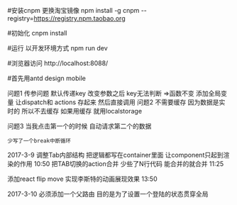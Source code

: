 #安装cnpm 更换淘宝镜像
npm install -g cnpm --registry=https://registry.npm.taobao.org

#初始化
cnpm install

#运行 以开发环境方式
npm run dev

#浏览器访问
http://localhost:8088/

#首先用antd design mobile

问题1  传参问题 默认传递key 改变参数之后 key无法判断  =>函数不变 添加全局变量  让dispatch和 actions 存起来 然后直接调用
问题2   不需要缓存 因为数据是实时的  所以不去缓存 如果用缓存 就用localstorage

问题3  当我点击第一个的时候  自动请求第二个的数据  
```
少写了一个break中断循环
```

2017-3-9
调整Tab内部结构 把逻辑都写在container里面 让component只起到渲染的作用  10:50
把TAB切换的action合并  少些了N行代码  能合并的就合并  11:25


添加react flip move 实现李斯特的动画展现效果 13:50

2017-3-10
必须添加一个父路由 目的是为了设置一个登陆的状态贯穿全局